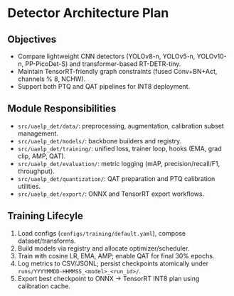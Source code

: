 # Detector Architecture Plan

## Objectives

- Compare lightweight CNN detectors (YOLOv8-n, YOLOv5-n, YOLOv10-n, PP-PicoDet-S) and transformer-based RT-DETR-tiny.
- Maintain TensorRT-friendly graph constraints (fused Conv+BN+Act, channels % 8, NCHW).
- Support both PTQ and QAT pipelines for INT8 deployment.

## Module Responsibilities

- `src/uaelp_det/data/`: preprocessing, augmentation, calibration subset management.
- `src/uaelp_det/models/`: backbone builders and registry.
- `src/uaelp_det/training/`: unified loss, trainer loop, hooks (EMA, grad clip, AMP, QAT).
- `src/uaelp_det/evaluation/`: metric logging (mAP, precision/recall/F1, throughput).
- `src/uaelp_det/quantization/`: QAT preparation and PTQ calibration utilities.
- `src/uaelp_det/export/`: ONNX and TensorRT export workflows.

## Training Lifecyle

1. Load configs (`configs/training/default.yaml`), compose dataset/transforms.
2. Build models via registry and allocate optimizer/scheduler.
3. Train with cosine LR, EMA, AMP; enable QAT for final 30% epochs.
4. Log metrics to CSV/JSONL; persist checkpoints atomically under `runs/YYYYMMDD-HHMMSS_<model>_<run_id>/`.
5. Export best checkpoint to ONNX → TensorRT INT8 plan using calibration cache.

